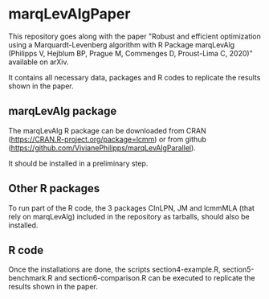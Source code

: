 # marqLevAlgPaper

This repository goes along with the paper "Robust and efficient optimization using a Marquardt-Levenberg algorithm with R Package marqLevAlg (Philipps V, Hejblum BP, Prague M, Commenges D, Proust-Lima C, 2020)" available on arXiv.

It contains all necessary data, packages and R codes to replicate the results shown in the paper.


## marqLevAlg package

The marqLevAlg R package can be downloaded from CRAN (https://CRAN.R-project.org/package=lcmm) or from github (https://github.com/VivianePhilipps/marqLevAlgParallel).

It should be installed in a preliminary step.

## Other R packages

To run part of the R code, the 3 packages CInLPN, JM and lcmmMLA (that rely on marqLevAlg) included in the repository as tarballs, should also be installed.

## R code

Once the installations are done, the scripts section4-example.R, section5-benchmark.R and section6-comparison.R can be executed to replicate the results shown in the paper.
